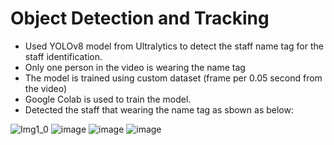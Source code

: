 # Object Detection and Tracking
* Used YOLOv8 model from Ultralytics to detect the staff name tag for the staff identification.
* Only one person in the video is wearing the name tag
* The model is trained using custom dataset (frame per 0.05 second from the video) 
* Google Colab is used to train the model. 
* Detected the staff that wearing the name tag as sbown as below:

![Img1_0](https://github.com/jaydenlau014/Object_Detection_Tracking/assets/109339656/bc57aa92-7443-4018-9dca-7b863c479f06)
![image](https://github.com/jaydenlau014/Object_Detection_Tracking/assets/109339656/06240193-afd0-49c1-b93f-1d96ce76357e)
![image](https://github.com/jaydenlau014/Object_Detection_Tracking/assets/109339656/6c6963b1-4712-48ff-99b6-6741867b9f28)
![image](https://github.com/jaydenlau014/Object_Detection_Tracking/assets/109339656/b37103bd-80c0-4653-bcbf-5a1f172812f5)


